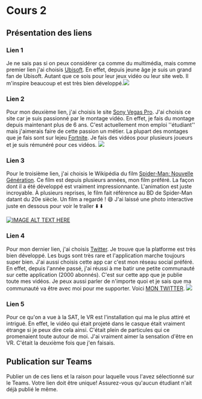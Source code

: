 # Cours 2
## Présentation des liens

### Lien 1 
Je ne sais pas si on peux considérer ça comme du multimédia, mais comme premier lien j'ai choisis [Ubisoft](https://www.ubisoft.com/en-us/). En effet, depuis jeune âge je suis un grand fan de Ubisoft. Autant que ce sois pour leur jeux vidéo ou leur site web. Il m'inspire beaucoup et est très bien développé.![](https://s.dou.ua/storage-files/ubisoft-1400.jpg)

### Lien 2 
Pour mon deuxième lien, j'ai choisis le site [Sony Vegas Pro](https://www.vegascreativesoftware.com/ca/vegas-pro/). J'ai choisis ce site car je suis passionné par le montage vidéo. En effet, je fais du montage depuis maintenant plus de 6 ans. C'est actuellement mon emploi ''étudiant'' mais j'aimerais faire de cette passion un métier. La plupart des montages que je fais sont sur lejeu [Fortnite](https://www.epicgames.com/fortnite/en-US/home?sessionInvalidated=true). Je fais des vidéos pour plusieurs joueurs et je suis rémunéré pour ces vidéos. ![](https://cdn.cloudflare.steamstatic.com/steam/apps/1325400/ss_791f70f84406e677b322d5aa49e03a3f89184dc0.1920x1080.jpg?t=1629824845)

### Lien 3 
Pour le troisième lien, j'ai choisis le Wikipédia du film [Spider-Man: Nouvelle Génération](https://fr.wikipedia.org/wiki/Spider-Man:_New_Generation). Ce film est depuis plusieurs années, mon film préféré. La façon dont il a été développé est vraiment impressionnante. L'animation est juste incroyable. À plusieurs reprises, le film fait référence au BD de Spider-Man datant du 20e siècle. Un film a regardé ! :smile: J'ai laissé une photo interactive juste en dessous pour voir le trailer :arrow_down: :arrow_down:


[![IMAGE ALT TEXT HERE](https://i-mom.unimedias.fr/2021/04/23/spider_man_new_generation_sony1.jpg)](https://www.youtube.com/watch?v=-AnN_Xg2Nps)

### Lien 4 
Pour mon dernier lien, j'ai choisis [Twitter](https://twitter.com/home). Je trouve que la platforme est très bien développé. Les bugs sont très rare et l'application marche toujours super bien. J'ai aussi choisis cette app car c'est mon réseau social préféré. En effet, depuis l'année passé, j'ai réussi à me batir une petite communauté sur cette application (2000 abonnés). C'est sur cette app que je publie toute mes vidéos. Je peux aussi parler de n'importe quoi et je sais que ma communauté va être avec moi pour me supporter. Voici [MON TWITTER](https://twitter.com/bodyyfx). ![](https://9to5mac.com/wp-content/uploads/sites/6/2019/09/Twitter.jpg?quality=82&strip=all&w=1600)

### Lien 5 
Pour ce qu'on a vue à la SAT, le VR est l'installation qui ma le plus attiré et intrigué. En effet, le vidéo qui était projeté dans le casque était vraiment étrange si je peux dire cela ainsi. C'était plein de particules qui ce promenaient toute autour de moi. J'ai vraiment aimer la sensation d'être en VR. C'était la deuxième fois que j'en faisais.
## Publication sur Teams
Publier un de ces liens et la raison pour laquelle vous l'avez sélectionné sur le Teams. Votre lien doit être unique! Assurez-vous qu'aucun étudiant n'ait déjà publié le même. 
